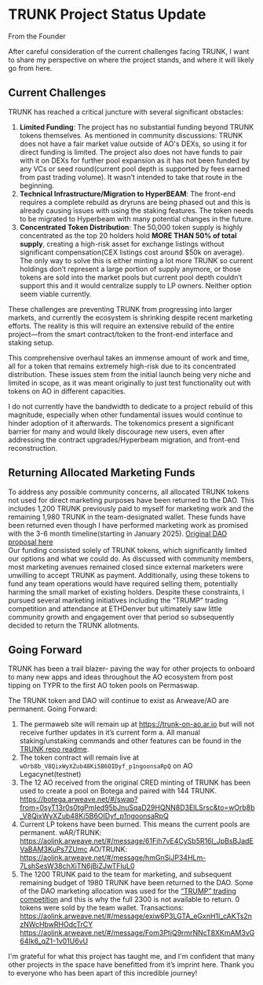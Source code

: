 # TRUNK Project Status Update

From the Founder

After careful consideration of the current challenges facing TRUNK, I want to share my perspective on where the project stands, and where it will likely go from here.

## Current Challenges

TRUNK has reached a critical juncture with several significant obstacles:

1. **Limited Funding**: The project has no substantial funding beyond TRUNK tokens themselves. As mentioned in community discussions: TRUNK does not have a fair market value outside of AO's DEXs, so using it for direct funding is limited. The project also does not have funds to pair with it on DEXs for further pool expansion as it has not been funded by any VCs or seed round(current pool depth is supported by fees earned from past trading volume). It wasn’t intended to take that route in the beginning.
2. **Technical Infrastructure/Migration to HyperBEAM**: The front-end requires a complete rebuild as dryruns are being phased out and this is already causing issues with using the staking features. The token needs to be migrated to Hyperbeam with many potential changes in the future.
3. **Concentrated Token Distribution**: The 50,000 token supply is highly concentrated as the top 20 holders hold **MORE THAN 50% of total supply**, creating a high-risk asset for exchange listings without significant compensation(CEX listings cost around $50k on average). The only way to solve this is either minting a lot more TRUNK so current holdings don’t represent a large portion of supply anymore, or those tokens are sold into the market pools but current pool depth couldn’t support this and it would centralize supply to LP owners. Neither option seem viable currently.

These challenges are preventing TRUNK from progressing into larger markets, and currently the ecosystem is shrinking despite recent marketing efforts. The reality is this will require an extensive rebuild of the entire project—from the smart contract/token to the front-end interface and staking setup.

This comprehensive overhaul takes an immense amount of work and time, all for a token that remains extremely high-risk due to its concentrated distribution. These issues stem from the initial launch being very niche and limited in scope, as it was meant originally to just test functionality out with tokens on AO in different capacities.

I do not currently have the bandwidth to dedicate to a project rebuild of this magnitude, especially when other fundamental issues would continue to hinder adoption of it afterwards. The tokenomics present a significant barrier for many and would likely discourage new users, even after addressing the contract upgrades/Hyperbeam migration, and front-end reconstruction. 

## Returning Allocated Marketing Funds

To address any possible community concerns, all allocated TRUNK tokens not used for direct marketing purposes have been returned to the DAO. This includes 1,200 TRUNK previously paid to myself for marketing work and the remaining 1,980 TRUNK in the team-designated wallet. These funds have been returned even though I have performed marketing work as promised with the 3-6 month timeline(starting in January 2025). [Original DAO proposal here](https://cw4qfq7vwti2n5hpukpumwkmdhokqioqnc42hbtb2lzcagnbimfa.arweave.net/FbkCw_W00ab076KfRllMGdyoIdBouaOGYdLyIBmhQwo)  
Our funding consisted solely of TRUNK tokens, which significantly limited our options and what we could do. As discussed with community members, most marketing avenues remained closed since external marketers were unwilling to accept TRUNK as payment. Additionally, using these tokens to fund any team operations would have required selling them, potentially harming the small market of existing holders. 
Despite these constraints, I pursued several marketing initiatives including the “TRUMP” trading competition and attendance at ETHDenver but ultimately saw little community growth and engagement over that period so subsequently decided to return the TRUNK allotments.

## Going Forward

TRUNK has been a trail blazer- paving the way for other projects to onboard to many new apps and ideas throughout the AO ecosystem from post tipping on TYPR to the first AO token pools on Permaswap.

The TRUNK token and DAO will continue to exist as Arweave/AO are permanent.
Going Forward:

1. The permaweb site will remain up at https://trunk-on-ao.ar.io but will not receive further updates in it’s current form
    a. All manual staking/unstaking commands and other features can be found in the [TRUNK repo readme](https://github.com/Jonny-Ringo/TRUNK/blob/main/README.md).
2. The token contract will remain live at `wOrb8b_V8QixWyXZub48Ki5B6OIDyf_p1ngoonsaRpQ` on AO Legacynet(testnet)
3. The 12 AO received from the original CRED minting of TRUNK has been used to create a pool on Botega and paired with 144 TRUNK. 
https://botega.arweave.net/#/swap?from=0syT13r0s0tgPmIed95bJnuSqaD29HQNN8D3ElLSrsc&to=wOrb8b_V8QixWyXZub48Ki5B6OIDyf_p1ngoonsaRpQ
4. Current LP tokens have been burned. This means the current pools are permanent.
wAR/TRUNK: https://aolink.arweave.net/#/message/61Fih7vE4CySb5R16I_JpBsBJadEVaBAM3KuPs7ZUmc
AO/TRUNK: https://aolink.arweave.net/#/message/hmGnSjJP34HLm-7LshSesW38chXiTN6jBiZJwTFIuL0
5. The 1200 TRUNK paid to the team for marketing, and subsequent remaining budget of 1980 TRUNK have been returned to the DAO. Some of the DAO marketing allocation was used for the [“TRUMP” trading competition](https://x.com/TrunkToken/status/1882161312652018049) and this is why the full 2300 is not available to return. 0 tokens were sold by the team wallet.
Transactions:
https://aolink.arweave.net/#/message/exiw6P3LGTA_eGxnH1l_cAKTs2nzNWcHbwRHOdcTrCY
https://aolink.arweave.net/#/message/Fom3PtjQ9rmrNNcT8XKmAM3vG64Ik6_qZ1-1v01U6vU

I'm grateful for what this project has taught me, and I'm confident that many other projects in the space have benefitted from it’s imprint here. Thank you to everyone who has been apart of this incredible journey!
